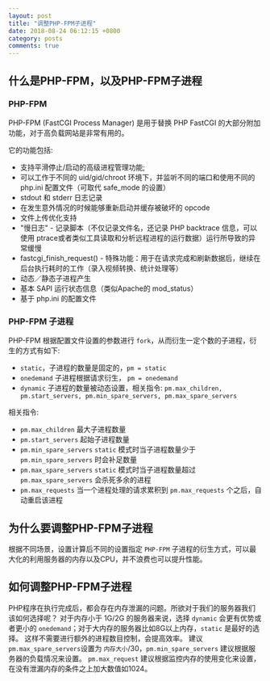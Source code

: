 ```yaml
---
layout: post
title: "调整PHP-FPM子进程"
date: 2018-08-24 06:12:15 +0800
category: posts
comments: true
---
```

## 什么是PHP-FPM，以及PHP-FPM子进程

### PHP-FPM

PHP-FPM (FastCGI Process Manager) 是用于替换 PHP FastCGI 的大部分附加功能，对于高负载网站是非常有用的。

它的功能包括:

- 支持平滑停止/启动的高级进程管理功能;
- 可以工作于不同的 uid/gid/chroot 环境下，并监听不同的端口和使用不同的 php.ini 配置文件（可取代 safe_mode 的设置）
- stdout 和 stderr 日志记录
- 在发生意外情况的时候能够重新启动并缓存被破坏的 opcode
- 文件上传优化支持
- "慢日志" - 记录脚本（不仅记录文件名，还记录 PHP backtrace 信息，可以使用 ptrace或者类似工具读取和分析远程进程的运行数据）运行所导致的异常缓慢
- fastcgi_finish_request() - 特殊功能：用于在请求完成和刷新数据后，继续在后台执行耗时的工作（录入视频转换、统计处理等）
- 动态／静态子进程产生
- 基本 SAPI 运行状态信息（类似Apache的 mod_status）
- 基于 php.ini 的配置文件

### PHP-FPM 子进程

PHP-FPM 根据配置文件设置的参数进行 `fork`，从而衍生一定个数的子进程，衍生的方式有如下:

- `static`，子进程的数量是固定的，`pm = static`
- `onedemand` 子进程根据请求衍生， `pm = onedemand`
- `dynamic` 子进程的数量被动态设置，相关指令: `pm.max_children, pm.start_servers, pm.min_spare_servers, pm.max_spare_servers`

相关指令:
- `pm.max_children` 最大子进程数量
- `pm.start_servers` 起始子进程数量
- `pm.min_spare_servers` `static` 模式时当子进程数量少于 `pm.min_spare_servers` 时会补足数量
- `pm.max_spare_servers` `static` 模式时当子进程数量超过 `pm.max_spare_servers` 会杀死多余的进程
- `pm.max_requests` 当一个进程处理的请求累积到 `pm.max_requests` 个之后，自动重启该进程

## 为什么要调整PHP-FPM子进程

根据不同场景，设置计算后不同的设置指定 `PHP-FPM` 子进程的衍生方式，可以最大化的利用服务器的内存以及CPU，并不浪费也可以提升性能。

## 如何调整PHP-FPM子进程

PHP程序在执行完成后，都会存在内存泄漏的问题。所欲对于我们的服务器我们该如何选择呢？
对于内存小于 1G/2G 的服务器来说，选择 `dynamic` 会更有优势或者更小的 `onedemand`；对于大内存的服务器比如8G以上内存，`static` 是最好的选择。
这样不需要进行额外的进程数目控制，会提高效率。
建议 `pm.max_spare_servers`设置为 `内存大小`/30，`pm.min_spare_servers` 建议根据服务器的负载情况来设置。
`pm.max_request` 建议根据监控内存的使用变化来设置，在没有泄漏内存的条件之上加大数值如1024。
